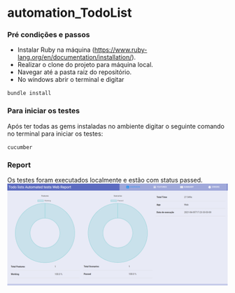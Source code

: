 # automation_TodoList

### Pré condições e passos
 - Instalar Ruby na máquina (https://www.ruby-lang.org/en/documentation/installation/).
 - Realizar o clone do projeto para máquina local.
 - Navegar até a pasta raiz do repositório.
 - No windows abrir o terminal e digitar
 ```
 bundle install
 ```

### Para iniciar os testes
Após ter todas as gems instaladas no ambiente digitar o seguinte comando no terminal para iniciar os testes:
```
cucumber
```

### Report
Os testes foram executados localmente e estão com status passed.
![Report_ok](https://github.com/Taciones/automation_TodoList/blob/main/images/report_ok.png)